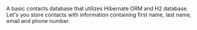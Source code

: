A basic contacts database that utilizes Hibernate ORM and H2 database.
Let's you store contacts with information containing first name, last name, email and phone number.
